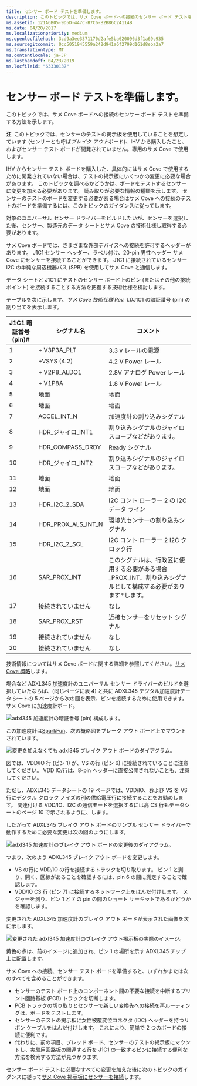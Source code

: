 ```yaml
---
title: センサー ボード テストを準備します。
description: このトピックでは、サメ Cove ボードへの接続のセンサー ボード テストを準備する方法を示します。
ms.assetid: 121A6B05-9D5D-447C-B7C6-B2B86C24114B
ms.date: 04/20/2017
ms.localizationpriority: medium
ms.openlocfilehash: 3cd9a3ee3371170d2afe5ba620096d3f1a69c935
ms.sourcegitcommit: 0cc5051945559a242d941a6f2799d161d8eba2a7
ms.translationtype: MT
ms.contentlocale: ja-JP
ms.lasthandoff: 04/23/2019
ms.locfileid: "63330137"
---
```

# <a name="prepare-your-sensor-test-board"></a>センサー ボード テストを準備します。


このトピックでは、サメ Cove ボードへの接続のセンサー ボード テストを準備する方法を示します。

**注**  このトピックでは、センサーのテストの掲示板を使用していることを想定しています (センサーとも呼ば*ブレイク アウト*ボード)、IHV から購入したこと、およびセンサー テスト ボードが開発されていません。専用のサメ Cove で使用します。

 

IHV からセンサー テスト ボードを購入した、具体的にはサメ Cove で使用するために開発されていない場合は、テストの掲示板にいくつかの変更に必要な場合があります。 このトピックを調べるかどうかは、ボードをテストするセンサーに変更を加える必要があります。 読み取りが必要な情報の種類を示します。 センサーのテストのボードを変更する必要がある場合はサメ Cove への接続のテストのボードを準備するには、このトピックのガイダンスに従ってします。

対象のユニバーサル センサー ドライバーをビルドしたいが、センサーを選択した後、センサー、製造元のデータ シートとサメ Cove の技術仕様し取得する必要があります。

サメ Cove ボードでは、さまざまな外部デバイスへの接続を許可するヘッダーがあります。 J1C1 センサー ヘッダー、ラベル付け、20-pin 男性ヘッダー サメ Cove にセンサーを接続することができます。 J1C1 に接続されているセンサー I2C の単純な周辺機器バス (SPB) を使用してサメ Cove と通信します。

データ シートと J1C1 にテストのセンサー ボード上のピン (またはその他の接続ポイント) を接続することする方法を把握する技術仕様を検討します。

テーブルを次に示します、*サメ Cove 技術仕様 Rev. 1.0*J1C1 の暗証番号 (pin) の割り当てを表示します。

| J1C1 暗証番号 (pin)\# | シグナル名            | コメント                                                                                            |
|------------|------------------------|-----------------------------------------------------------------------------------------------------|
| 1          | + V3P3A\_PLT            | 3.3 v レールの電源                                                                                     |
| 2          | +VSYS (4.2)            | 4.2 V Power レール                                                                                    |
| 3          | + V2P8\_ALDO1           | 2.8V アナログ Power レール                                                                              |
| 4          | + V1P8A                 | 1.8 V Power レール                                                                                    |
| 5          | 地面                 | 地面                                                                                              |
| 6          | 地面                 | 地面                                                                                              |
| 7          | ACCEL\_INT\_N          | 加速度計の割り込みシグナル                                                                      |
| 8          | HDR\_ジャイロ\_INT1        | 割り込みシグナルのジャイロスコープなどがあります。                                                                          |
| 9          | HDR\_COMPASS\_DRDY     | Ready シグナル                                                                                        |
| 10         | HDR\_ジャイロ\_INT2        | 割り込みシグナルのジャイロスコープなどがあります。                                                                          |
| 11         | 地面                 | 地面                                                                                              |
| 12         | 地面                 | 地面                                                                                              |
| 13         | HDR\_I2C\_2\_SDA       | I2C コント ローラー 2 の I2C データ ライン                                                                  |
| 14         | HDR\_PROX\_ALS\_INT\_N | 環境光センサーの割り込みシグナル                                                               |
| 15         | HDR\_I2C\_2\_SCL       | I2C コント ローラー 2 I2C クロック行                                                                 |
| 16         | SAR\_PROX\_INT         | このシグナルは、行政区に使用する必要がある場合\_PROX\_INT、割り込みシグナルとして構成する必要があります\*します。 |
| 17         | 接続されていません          | なし                                                                                                |
| 18         | SAR\_PROX\_RST         | 近接センサーをリセット シグナル                                                                       |
| 19         | 接続されていません          | なし                                                                                                |
| 20         | 接続されていません          | なし                                                                                                |

 

技術情報についてはサメ Cove ボードに関する詳細を参照してください。[サメ Cove 概略](https://firmware.intel.com/sites/default/files/Sharks_Cove_Schematic.pdf)します。

場合など ADXL345 加速度計のユニバーサル センサー ドライバーのビルドを選択していたならば、(同じページに表 4) と共に ADXL345 デジタル加速度計データ シートの 5 ページから次の図を表示、ピンを接続するために使用できます。サメ Cove に加速度計ボード。

![adxl345 加速度計の暗証番号 (pin) 構成します。](images/adxl345-pins.png)

この加速度計は[SparkFun](https://www.sparkfun.com/products/9836)、次の概略図をブレーク アウト ボード上でマウントされています。

![変更を加えなくても adxl345 ブレイク アウト ボードのダイアグラム。](images/adxl-breakout.png)

図では、VDD/IO 行 (ピン 1) が、VS の行 (ピン 6) に接続されていることに注意してください。 VDD IO/行は、8-pin ヘッダーに直接公開されないことも、注意してください。

ただし、ADXL345 データシートの 19 ページでは、VDD/IO、および VS を VS 行にデジタル クロック ノイズの別の供給電圧行に接続することをお勧めします。 関連付ける VDD/IO、I2C の通信モードを選択するには高 CS 行もデータシートのページ 10 で示されるように、します。

したがって ADXL345 ブレイク アウト ボードのサンプル センサー ドライバーで動作するために必要な変更は次の図のようにします。

![adxl345 加速度計のブレイク アウト ボードの変更後のダイアグラム。](images/adxl-breakout-mod.png)

つまり、次のよう ADXL345 ブレイク アウト ボードを変更します。

-   VS の行に VDD/IO の行を接続するトラックを切り取ります。 ピン 1 と測り、開く、回線があることを確認するには、pin 6 の間に測定することで確認します。
-   VDD/IO CS 行 (ピン 7) に接続するネットワーク上をはんだ付けします。 メジャーを測り、ピン 1 と 7 の pin の間のショート サーキットであるかどうかを確認します。

変更された ADXL345 加速度計のブレイク アウト ボードが表示された画像を次に示します。

![変更された adxl345 加速度計のブレイク アウト掲示板の実際のイメージ。](images/adxl-mod-real.png)

黄色の点は、前のイメージに追加され、ピン 1 の場所を示す ADXL345 チップ上に配置します。

サメ Cove への接続、センサー テスト ボードを準備すると、いずれかまたは次のすべてを含めることができます。

-   センサーのテスト ボード上のコンポーネント間の不要な接続を中断するプリント回路基板 (PCB) トラックを切断します。
-   PCB トラックの切り取りとセンサーで新しい変換先への接続を再ルーティングは、ボードをテストします。
-   センサーのテストの掲示板に女性被覆変位コネクタ (IDC) ヘッダーを持つリボン ケーブルをはんだ付けします。 これにより、簡単で 2 つのボードの接続に便利です。
-   代わりに、前の項目、ブレッド ボード、センサーのテストの掲示板にマウントし、実験用回路板の関連する行を J1C1 の一致するピンに接続する便利な方法を検索する方法が見つかります。

センサー ボード テストに必要なすべての変更を加えた後に次のトピックのガイダンスに従って[サメ Cove 掲示板にセンサーを接続](connect-your-sensor-to-the-sharks-cove-board.md)します。

 

 




